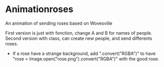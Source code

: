 # Animationroses
An animation of sending roses based on Wovesville

First version is just with fonction, change A and B for names of people.
Second version with class, can create new people, and send differents roses.

- If a rose have a strange background, add ".convert("RGBA")" to have "rose = Image.open("rose.png").convert("RGBA")" with the good rose.